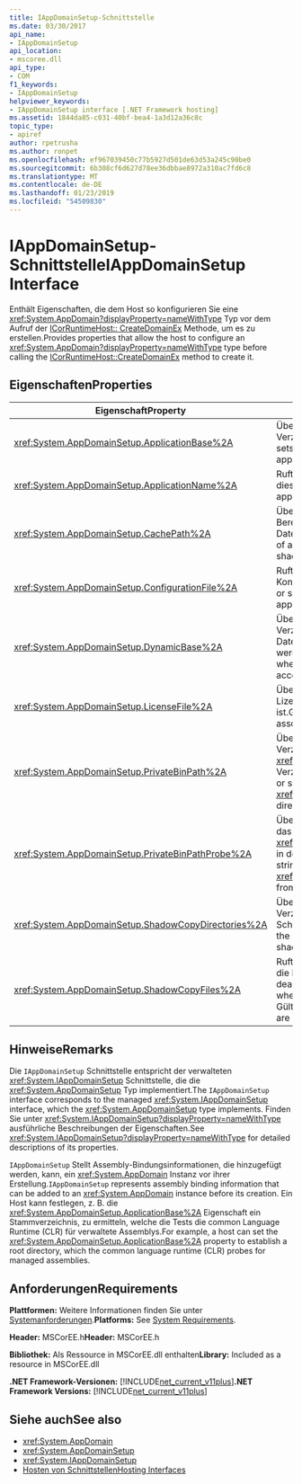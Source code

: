 ```yaml
---
title: IAppDomainSetup-Schnittstelle
ms.date: 03/30/2017
api_name:
- IAppDomainSetup
api_location:
- mscoree.dll
api_type:
- COM
f1_keywords:
- IAppDomainSetup
helpviewer_keywords:
- IAppDomainSetup interface [.NET Framework hosting]
ms.assetid: 1844da85-c031-40bf-bea4-1a3d12a36c8c
topic_type:
- apiref
author: rpetrusha
ms.author: ronpet
ms.openlocfilehash: ef967039450c77b5927d501de63d53a245c90be0
ms.sourcegitcommit: 6b308cf6d627d78ee36dbbae8972a310ac7fd6c8
ms.translationtype: MT
ms.contentlocale: de-DE
ms.lasthandoff: 01/23/2019
ms.locfileid: "54509830"
---
```

# <a name="iappdomainsetup-interface"></a><span data-ttu-id="c6db8-102">IAppDomainSetup-Schnittstelle</span><span class="sxs-lookup"><span data-stu-id="c6db8-102">IAppDomainSetup Interface</span></span>
<span data-ttu-id="c6db8-103">Enthält Eigenschaften, die dem Host so konfigurieren Sie eine <xref:System.AppDomain?displayProperty=nameWithType> Typ vor dem Aufruf der [ICorRuntimeHost:: CreateDomainEx](../../../../docs/framework/unmanaged-api/hosting/icorruntimehost-createdomainex-method.md) Methode, um es zu erstellen.</span><span class="sxs-lookup"><span data-stu-id="c6db8-103">Provides properties that allow the host to configure an <xref:System.AppDomain?displayProperty=nameWithType> type before calling the [ICorRuntimeHost::CreateDomainEx](../../../../docs/framework/unmanaged-api/hosting/icorruntimehost-createdomainex-method.md) method to create it.</span></span>  
  
## <a name="properties"></a><span data-ttu-id="c6db8-104">Eigenschaften</span><span class="sxs-lookup"><span data-stu-id="c6db8-104">Properties</span></span>  
  
|<span data-ttu-id="c6db8-105">Eigenschaft</span><span class="sxs-lookup"><span data-stu-id="c6db8-105">Property</span></span>|<span data-ttu-id="c6db8-106">Beschreibung</span><span class="sxs-lookup"><span data-stu-id="c6db8-106">Description</span></span>|  
|--------------|-----------------|  
|<xref:System.AppDomainSetup.ApplicationBase%2A>|<span data-ttu-id="c6db8-107">Übernimmt oder bestimmt den Namen des Verzeichnisses, das die Anwendung enthält.</span><span class="sxs-lookup"><span data-stu-id="c6db8-107">Gets or sets the name of the directory that contains the application.</span></span>|  
|<xref:System.AppDomainSetup.ApplicationName%2A>|<span data-ttu-id="c6db8-108">Ruft den Namen der Anwendung ab oder legt diesen fest.</span><span class="sxs-lookup"><span data-stu-id="c6db8-108">Gets or sets the name of the application.</span></span>|  
|<xref:System.AppDomainSetup.CachePath%2A>|<span data-ttu-id="c6db8-109">Übernimmt oder bestimmt den Namen eines Bereichs bestimmte für die Anwendung, in denen Dateien Schattenkopien sind.</span><span class="sxs-lookup"><span data-stu-id="c6db8-109">Gets or sets the name of an area specific to the application where files are shadow-copied.</span></span>|  
|<xref:System.AppDomainSetup.ConfigurationFile%2A>|<span data-ttu-id="c6db8-110">Ruft ab oder legt den Namen der Konfigurationsdatei für eine Anwendung fest.</span><span class="sxs-lookup"><span data-stu-id="c6db8-110">Gets or sets the name of the configuration file for an application.</span></span>|  
|<xref:System.AppDomainSetup.DynamicBase%2A>|<span data-ttu-id="c6db8-111">Übernimmt oder bestimmt den Namen des Verzeichnisses, in dem dynamisch generierte Dateien gespeichert und auf die zugegriffen werden.</span><span class="sxs-lookup"><span data-stu-id="c6db8-111">Gets or sets the name of the directory where dynamically generated files are stored and accessed.</span></span>|  
|<xref:System.AppDomainSetup.LicenseFile%2A>|<span data-ttu-id="c6db8-112">Übernimmt oder bestimmt den Pfad zu der Lizenzdatei, die mit dieser Domäne verbunden ist.</span><span class="sxs-lookup"><span data-stu-id="c6db8-112">Gets or sets the path to the license file that is associated with this domain.</span></span>|  
|<xref:System.AppDomainSetup.PrivateBinPath%2A>|<span data-ttu-id="c6db8-113">Übernimmt oder bestimmt die Liste der Verzeichnisse, die in Kombination mit der <xref:System.AppDomainSetup.ApplicationBase%2A> Verzeichnis nach privaten Assemblys suchen.</span><span class="sxs-lookup"><span data-stu-id="c6db8-113">Gets or sets the list of directories combined with the <xref:System.AppDomainSetup.ApplicationBase%2A> directory to probe for private assemblies.</span></span>|  
|<xref:System.AppDomainSetup.PrivateBinPathProbe%2A>|<span data-ttu-id="c6db8-114">Übernimmt oder bestimmt die Zeichenfolge zurück, das ein- oder ausschließt <xref:System.AppDomainSetup.ApplicationBase%2A> in den Suchpfad für die Anwendung.</span><span class="sxs-lookup"><span data-stu-id="c6db8-114">Gets or sets a string value that includes or excludes <xref:System.AppDomainSetup.ApplicationBase%2A> from the search path for the application.</span></span>|  
|<xref:System.AppDomainSetup.ShadowCopyDirectories%2A>|<span data-ttu-id="c6db8-115">Übernimmt oder bestimmt den Namen der Verzeichnisse, die Assemblys werden Schattenkopien enthalten.</span><span class="sxs-lookup"><span data-stu-id="c6db8-115">Gets or sets the names of the directories that contain assemblies to be shadow-copied.</span></span>|  
|<xref:System.AppDomainSetup.ShadowCopyFiles%2A>|<span data-ttu-id="c6db8-116">Ruft ab oder legt eine Zeichenfolge, die angibt, ob die Erstellung von Schattenkopien aktiviert oder deaktiviert ist.</span><span class="sxs-lookup"><span data-stu-id="c6db8-116">Gets or sets a string that indicates whether shadow-copying is turned on or off.</span></span> <span data-ttu-id="c6db8-117">Gültige Werte sind "true" oder "false".</span><span class="sxs-lookup"><span data-stu-id="c6db8-117">Valid values are "true" or "false".</span></span>|  
  
## <a name="remarks"></a><span data-ttu-id="c6db8-118">Hinweise</span><span class="sxs-lookup"><span data-stu-id="c6db8-118">Remarks</span></span>  
 <span data-ttu-id="c6db8-119">Die `IAppDomainSetup` Schnittstelle entspricht der verwalteten <xref:System.IAppDomainSetup> Schnittstelle, die die <xref:System.AppDomainSetup> Typ implementiert.</span><span class="sxs-lookup"><span data-stu-id="c6db8-119">The `IAppDomainSetup` interface corresponds to the managed <xref:System.IAppDomainSetup> interface, which the <xref:System.AppDomainSetup> type implements.</span></span> <span data-ttu-id="c6db8-120">Finden Sie unter <xref:System.IAppDomainSetup?displayProperty=nameWithType> ausführliche Beschreibungen der Eigenschaften.</span><span class="sxs-lookup"><span data-stu-id="c6db8-120">See <xref:System.IAppDomainSetup?displayProperty=nameWithType> for detailed descriptions of its properties.</span></span>  
  
 <span data-ttu-id="c6db8-121">`IAppDomainSetup` Stellt Assembly-Bindungsinformationen, die hinzugefügt werden, kann, ein <xref:System.AppDomain> Instanz vor ihrer Erstellung.</span><span class="sxs-lookup"><span data-stu-id="c6db8-121">`IAppDomainSetup` represents assembly binding information that can be added to an <xref:System.AppDomain> instance before its creation.</span></span> <span data-ttu-id="c6db8-122">Ein Host kann festlegen, z. B. die <xref:System.AppDomainSetup.ApplicationBase%2A> Eigenschaft ein Stammverzeichnis, zu ermitteln, welche die Tests die common Language Runtime (CLR) für verwaltete Assemblys.</span><span class="sxs-lookup"><span data-stu-id="c6db8-122">For example, a host can set the <xref:System.AppDomainSetup.ApplicationBase%2A> property to establish a root directory, which the common language runtime (CLR) probes for managed assemblies.</span></span>  
  
## <a name="requirements"></a><span data-ttu-id="c6db8-123">Anforderungen</span><span class="sxs-lookup"><span data-stu-id="c6db8-123">Requirements</span></span>  
 <span data-ttu-id="c6db8-124">**Plattformen:** Weitere Informationen finden Sie unter [Systemanforderungen](../../../../docs/framework/get-started/system-requirements.md).</span><span class="sxs-lookup"><span data-stu-id="c6db8-124">**Platforms:** See [System Requirements](../../../../docs/framework/get-started/system-requirements.md).</span></span>  
  
 <span data-ttu-id="c6db8-125">**Header:** MSCorEE.h</span><span class="sxs-lookup"><span data-stu-id="c6db8-125">**Header:** MSCorEE.h</span></span>  
  
 <span data-ttu-id="c6db8-126">**Bibliothek:** Als Ressource in MSCorEE.dll enthalten</span><span class="sxs-lookup"><span data-stu-id="c6db8-126">**Library:** Included as a resource in MSCorEE.dll</span></span>  
  
 <span data-ttu-id="c6db8-127">**.NET Framework-Versionen:** [!INCLUDE[net_current_v11plus](../../../../includes/net-current-v11plus-md.md)]</span><span class="sxs-lookup"><span data-stu-id="c6db8-127">**.NET Framework Versions:** [!INCLUDE[net_current_v11plus](../../../../includes/net-current-v11plus-md.md)]</span></span>  
  
## <a name="see-also"></a><span data-ttu-id="c6db8-128">Siehe auch</span><span class="sxs-lookup"><span data-stu-id="c6db8-128">See also</span></span>
- <xref:System.AppDomain>
- <xref:System.AppDomainSetup>
- <xref:System.IAppDomainSetup>
- [<span data-ttu-id="c6db8-129">Hosten von Schnittstellen</span><span class="sxs-lookup"><span data-stu-id="c6db8-129">Hosting Interfaces</span></span>](../../../../docs/framework/unmanaged-api/hosting/hosting-interfaces.md)
